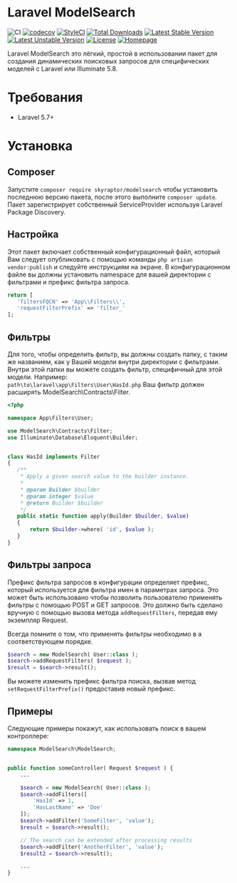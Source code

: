 # Laravel ModelSearch
![CI](https://github.com/bumbummen99/laravel-modelsearch/workflows/CI/badge.svg)
[![codecov](https://codecov.io/gh/bumbummen99/laravel-modelsearch/branch/master/graph/badge.svg)](https://codecov.io/gh/bumbummen99/laravel-modelsearch)
[![StyleCI](https://styleci.io/repos/159666547/shield?branch=master)](https://styleci.io/repos/159666547)
[![Total Downloads](https://poser.pugx.org/skyraptor/modelsearch/downloads.png)](https://packagist.org/packages/skyraptor/modelsearch)
[![Latest Stable Version](https://poser.pugx.org/skyraptor/modelsearch/v/stable)](https://packagist.org/packages/skyraptor/modelsearch)
[![Latest Unstable Version](https://poser.pugx.org/skyraptor/modelsearch/v/unstable)](https://packagist.org/packages/skyraptor/modelsearch)
[![License](https://poser.pugx.org/skyraptor/modelsearch/license)](https://packagist.org/packages/skyraptor/modelsearch)
[![Homepage](https://img.shields.io/badge/homepage-skyraptor.eu-informational.svg?style=flat&logo=appveyor)](https://skyraptor.eu)

 Laravel ModelSearch это лёгкий, простой в использовании пакет для создания динамических поисковых запросов для специфических моделей с Laravel или Illuminate 5.8.

 # Требования
 - Laravel 5.7+

 # Установка
 ## Composer

 Запустите ```composer require skyraptor/modelsearch``` чтобы установить последнюю версию пакета, после этого выполните ```composer update```. Пакет зарегистрирует собственный ServiceProvider используя Laravel Package Discovery.

## Настройка

 Этот пакет включает собственный конфигурационный файл, который Вам следует опубликовать с помощью команды ```php artisan vendor:publish``` и следуйте инструкциям на экране. В конфигурационном файле вы должны установить namespace для вашей директории с фильтрами и префикс фильтра запроса.

 ```php
return [
    'filtersFQCN' => 'App\\Filters\\',
    'requestFilterPrefix' => 'filter_'
];
 ```

## Фильтры

 Для того, чтобы определить фильтр, вы должны создать папку, с таким же названием, как у Вашей модели внутри директории с фильтрами. Внутри этой папки вы можете создать фильтр, специфичный для этой модели.
 Например:   
 ```path\to\laravel\app\Filters\User\HasId.php```
 Ваш фильтр должен расширять ModelSearch\Contracts\Filter.

 ```php
 <?php

namespace App\Filters\User;

use ModelSearch\Contracts\Filter;
use Illuminate\Database\Eloquent\Builder;


class HasId implements Filter
{
    /**
     * Apply a given search value to the builder instance.
     *
     * @param Builder $builder
     * @param integer $value
     * @return Builder $builder
     */
    public static function apply(Builder $builder, $value)
    {
        return $builder->where( 'id', $value );
    }
}
 ```


## Фильтры запроса
 Префикс фильтра запросов в конфигурации определяет префикс, который используется для фильтра имен в параметрах запроса. Это может быть использовано чтобы позволить пользователю применять фильтры с помощью POST и GET запросов. Это должно быть сделано вручную с помощью вызова метода ```addRequestFilters```, передав ему экземпляр Request.

 Всегда помните о том, что применять фильтры необходимо в a соответствующем порядке.
 ```php
 $search = new ModelSearch( User::class );
 $search->addRequestFilters( $request );
 $result = $search->result();
 ```

Вы можете изменить префикс фильтра поиска, вызвав метод ```setRequestFilterPrefix()``` предоставив новый префикс.

## Примеры

Следующие примеры покажут, как использовать поиск в вашем контроллере:

```php
namespace ModelSearch\ModelSearch;


public function someController( Request $request ) {
    ...

    $search = new ModelSearch( User::class );
    $search->addFilters([
        'HasId' => 1,
        'HasLastName' => 'Doe'
    ]);
    $search->addFilter('SomeFilter', 'value');
    $result = $search->result();

    // The search can be extended after processing results
    $search->addFilter('AnotherFilter', 'value');
    $result2 = $search->result();

    ...
}
```
